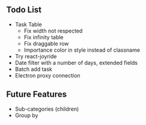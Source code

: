 ## Todo List

* Task Table
  * Fix width not respected
  * Fix infinity table
  * Fix draggable row
  * Importance color in style instead of classname
* Try react-joyride
* Date filter with a number of days, extended fields
* Batch add task
* Electron proxy connection

## Future Features

* Sub-categories (children)
* Group by
